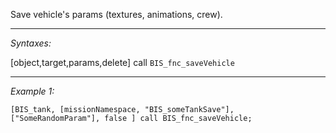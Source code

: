 Save vehicle's params (textures, animations, crew).


---
*Syntaxes:*

[object,target,params,delete] call `BIS_fnc_saveVehicle`

---
*Example 1:*

```sqf
[BIS_tank, [missionNamespace, "BIS_someTankSave"], ["SomeRandomParam"], false ] call BIS_fnc_saveVehicle;
```